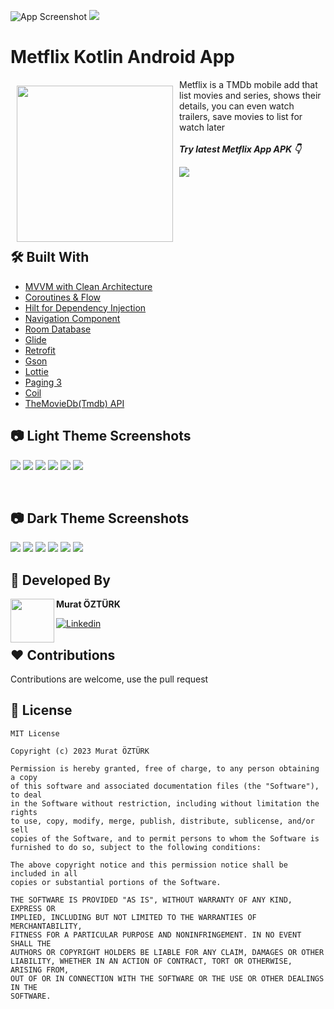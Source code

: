 ![App Screenshot](https://github.com/muratozturk5/Metflix/blob/main/Screenshots/BANNER.png)
![](https://vbr.wocr.tk/badge?page_id=metflix&color=55acb7&style=for-the-badge&logo=Github)

# Metflix Kotlin Android App

<img src="https://github.com/muratozturk5/Metflix/blob/main/Screenshots/logo.png" align="left"
width="250" hspace="10" vspace="10">
   
Metflix is a TMDb mobile add that list movies and series, shows their details, you can even watch trailers, save movies to list for watch later</br></br>***Try latest Metflix App APK 👇***

[![](https://img.shields.io/badge/Metflix-APK-brightgreen?style=for-the-badge&logo=android)](https://github.com/muratozturk5/Metflix/raw/main/Apk/metflix.apk)</br></br></br></br></br></br>

## 🛠 Built With
- [MVVM with Clean Architecture](https://www.toptal.com/android/android-apps-mvvm-with-clean-architecture)
- [Coroutines & Flow](https://developer.android.com/kotlin/flow)
- [Hilt for Dependency Injection](https://developer.android.com/training/dependency-injection/hilt-android)
- [Navigation Component](https://developer.android.com/guide/navigation/navigation-getting-started)
- [Room Database](https://developer.android.com/training/data-storage/room)
- [Glide](https://github.com/bumptech/glide)
- [Retrofit](https://square.github.io/retrofit)
- [Gson](https://github.com/google/gson)
- [Lottie](https://github.com/LottieFiles/lottie-android)
- [Paging 3](https://proandroiddev.com/paging-3-easier-way-to-pagination-part-1-584cad1f4f61)
- [Coil](https://coil-kt.github.io/coil/)
- [TheMovieDb(Tmdb) API](https://developers.themoviedb.org/3)

## 📷 Light Theme Screenshots

![](https://github.com/muratozturk5/Metflix/blob/main/Screenshots/1.png)
![](https://github.com/muratozturk5/Metflix/blob/main/Screenshots/2.png)
![](https://github.com/muratozturk5/Metflix/blob/main/Screenshots/3.png)
![](https://github.com/muratozturk5/Metflix/blob/main/Screenshots/4.png)
![](https://github.com/muratozturk5/Metflix/blob/main/Screenshots/5.png)
![](https://github.com/muratozturk5/Metflix/blob/main/Screenshots/6.png)

</br>

## 📷 Dark Theme Screenshots
![](https://github.com/muratozturk5/Metflix/blob/main/Screenshots/1d.png)
![](https://github.com/muratozturk5/Metflix/blob/main/Screenshots/2d.png)
![](https://github.com/muratozturk5/Metflix/blob/main/Screenshots/3d.png)
![](https://github.com/muratozturk5/Metflix/blob/main/Screenshots/4d.png)
![](https://github.com/muratozturk5/Metflix/blob/main/Screenshots/5d.png)
![](https://github.com/muratozturk5/Metflix/blob/main/Screenshots/6d.png)
</br>


## 👨 Developed By 

 <img src="https://avatars.githubusercontent.com/u/62841905?s=400&u=6b1f97cf6a3dfe668719000f9686f5fe861f273a&v=4" width="70" align="left">


**Murat ÖZTÜRK**

[![Linkedin](https://img.shields.io/badge/-linkedin-grey?logo=linkedin)](https://www.linkedin.com/in/murat-%C3%B6zt%C3%BCrk-7a9306217/)
</br>

## ♥ Contributions 
Contributions are welcome, use the pull request
</br>

📄 License 
-------

```
MIT License

Copyright (c) 2023 Murat ÖZTÜRK

Permission is hereby granted, free of charge, to any person obtaining a copy
of this software and associated documentation files (the "Software"), to deal
in the Software without restriction, including without limitation the rights
to use, copy, modify, merge, publish, distribute, sublicense, and/or sell
copies of the Software, and to permit persons to whom the Software is
furnished to do so, subject to the following conditions:

The above copyright notice and this permission notice shall be included in all
copies or substantial portions of the Software.

THE SOFTWARE IS PROVIDED "AS IS", WITHOUT WARRANTY OF ANY KIND, EXPRESS OR
IMPLIED, INCLUDING BUT NOT LIMITED TO THE WARRANTIES OF MERCHANTABILITY,
FITNESS FOR A PARTICULAR PURPOSE AND NONINFRINGEMENT. IN NO EVENT SHALL THE
AUTHORS OR COPYRIGHT HOLDERS BE LIABLE FOR ANY CLAIM, DAMAGES OR OTHER
LIABILITY, WHETHER IN AN ACTION OF CONTRACT, TORT OR OTHERWISE, ARISING FROM,
OUT OF OR IN CONNECTION WITH THE SOFTWARE OR THE USE OR OTHER DEALINGS IN THE
SOFTWARE.
```
